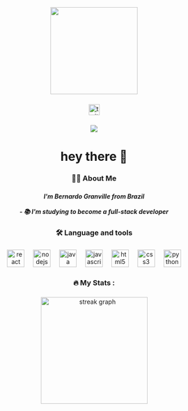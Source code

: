 <div align="center">
  <img height="200" src="https://i.imgur.com/q3MB7S6.png"  />
</div>

###

<div align="center">
  <a href="https://x.com/0Zalyn0" target="_blank">
    <img src="https://img.shields.io/static/v1?message=Twitter&logo=twitter&label=&color=1DA1F2&logoColor=white&labelColor=&style=for-the-badge" height="25" alt="twitter logo"  />
  </a>
</div>

###

<div align="center">
  <img src="https://profile-counter.glitch.me/0Zalyn0/count.svg?"  />
</div>

###

<h1 align="center">hey there 👋</h1>

###

<h3 align="center">👩‍💻  About Me</h3>

###

<h5 align="center">I'm Bernardo Granville from Brazil<br><br>- 📚 I'm studying to become a full-stack developer</h5>

###

<h3 align="center">🛠 Language and tools</h3>

###

<div align="center">
  <img src="https://cdn.jsdelivr.net/gh/devicons/devicon/icons/react/react-original.svg" height="40" alt="react logo"  />
  <img width="12" />
  <img src="https://cdn.jsdelivr.net/gh/devicons/devicon/icons/nodejs/nodejs-original.svg" height="40" alt="nodejs logo"  />
  <img width="12" />
  <img src="https://cdn.jsdelivr.net/gh/devicons/devicon/icons/java/java-original.svg" height="40" alt="java logo"  />
  <img width="12" />
  <img src="https://cdn.jsdelivr.net/gh/devicons/devicon/icons/javascript/javascript-original.svg" height="40" alt="javascript logo"  />
  <img width="12" />
  <img src="https://cdn.jsdelivr.net/gh/devicons/devicon/icons/html5/html5-original.svg" height="40" alt="html5 logo"  />
  <img width="12" />
  <img src="https://cdn.jsdelivr.net/gh/devicons/devicon/icons/css3/css3-original.svg" height="40" alt="css3 logo"  />
  <img width="12" />
  <img src="https://cdn.jsdelivr.net/gh/devicons/devicon/icons/python/python-original.svg" height="40" alt="python logo"  />
</div>

###

<h3 align="center">🔥   My Stats :</h3>

###

<div align="center">
  <img src="https://streak-stats.demolab.com?user=0Zalyn0&locale=en&mode=daily&theme=github_dark&hide_border=false&border_radius=13&order=3" height="245" alt="streak graph"  />
</div>
